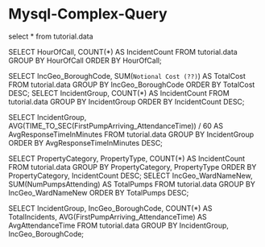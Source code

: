 # Mysql-Complex-Query
select * from tutorial.data

SELECT 
    HourOfCall,
    COUNT(*) AS IncidentCount
FROM 
    tutorial.data
GROUP BY 
    HourOfCall
ORDER BY 
    HourOfCall;
    
SELECT 
    IncGeo_BoroughCode,
    SUM(`Notional Cost (??)`) AS TotalCost
FROM 
    tutorial.data
GROUP BY 
    IncGeo_BoroughCode
ORDER BY 
    TotalCost DESC;
SELECT 
    IncidentGroup,
    COUNT(*) AS IncidentCount
FROM 
    tutorial.data
GROUP BY 
    IncidentGroup
ORDER BY 
    IncidentCount DESC;

SELECT 
    IncidentGroup,
    AVG(TIME_TO_SEC(FirstPumpArriving_AttendanceTime)) / 60 AS AvgResponseTimeInMinutes
FROM 
    tutorial.data
GROUP BY 
    IncidentGroup
ORDER BY 
    AvgResponseTimeInMinutes DESC;
    
SELECT 
    PropertyCategory,
    PropertyType,
    COUNT(*) AS IncidentCount
FROM 
    tutorial.data
GROUP BY 
    PropertyCategory, 
    PropertyType
ORDER BY 
    PropertyCategory, 
    IncidentCount DESC;
SELECT 
    IncGeo_WardNameNew,
    SUM(NumPumpsAttending) AS TotalPumps
FROM 
    tutorial.data
GROUP BY 
    IncGeo_WardNameNew
ORDER BY 
    TotalPumps DESC;
    
SELECT 
    IncidentGroup, 
    IncGeo_BoroughCode, 
    COUNT(*) AS TotalIncidents, 
    AVG(FirstPumpArriving_AttendanceTime) AS AvgAttendanceTime
FROM 
    tutorial.data
GROUP BY 
    IncidentGroup, 
    IncGeo_BoroughCode;



